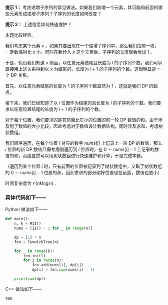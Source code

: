 **提示 1：** 考虑递增子序列的常见做法。如果我们新增一个元素，其可能和前面的哪些元素形成递增子序列？子序列的长度如何改变？

**提示 2：** 上述信息如何快速维护？

本题比较经典。

我们考虑某个元素 $x$ ，如果其要出现在一个递增子序列中，那么我们找前一项，一定数值得比 $x$ 小。同时在新计入 $x$ 这个元素后，子序列的长度就会增加 $1$ 。

于是，假设我们知道 $x$ 前面，以任意元素结尾且长度为 $l$ 的子序列个数，我们可以直接用上述关系得到以 $x$ 为结尾的，长度为 $l+1$ 的子序列的个数。这很明显是一个 DP 关系。

首先，以任意元素结尾的长度为 $1$ 的子序列个数显然为 $1$ ，这就是我们 DP 的起点。

接下来，我们已经知道了以 $i$ 位置作为结尾的且长度为 $l$ 的子序列的个数。我们要求以任意位置结尾的长度为 $l+1$ 的子序列的个数。

对于每个位置，我们要求的是其前面比它小的位置的前一轮 DP 数值的和。由于涉及到了数值的大小比较，因此考虑对于数值设计数据结构，同时涉及求和，考虑树状数组。

我们顺序遍历，在每个位置 $i$ 对应的数字 $nums[i]$ 上记录上一轮 DP 的数值，那么 $i$ 位置的新 DP 数值只需考虑刚遍历到 $i$ 位置时，在 $0\sim nums[i]-1$ 上记录的数值的和，而这显然可以用树状数组进行快速维护和计算，于是完成本题。

（遍历到某个位置 $i$ 时，只有前面的位置被记录到了树状数组中，又取了树状数组的 $0\sim nums[i]-1$ 位置的和，因此求和的部分刚好位置也在前面，数值也更小）

时间复杂度为 $\mathcal{O}(nk\log n)$ .

### 具体代码如下——

Python 做法如下——

```Python []
def main():
    n, k = MII()
    nums = [II() - 1 for _ in range(n)]

    dp = [1] * n
    fen = FenwickTree(n)

    for _ in range(k):
        fen.init()
        for i in range(n):
            fen.add(nums[i], dp[i])
            dp[i] = fen.sum(nums[i] - 1)

    print(sum(dp))
```

C++ 做法如下——

```cpp []
TBD
```